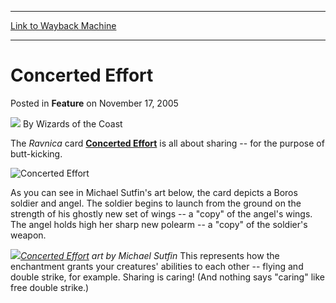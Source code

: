 
---
[Link to Wayback Machine](https://web.archive.org/web/20220126203802/https://magic.wizards.com/en/articles/archive/feature/concerted-effort-2005-11-17)

[_metadata_:author]:- "Wizards of the Coast"
[_metadata_:description]:- "The Ravnica card Concerted Effort is all about sharing -- for the purpose of butt-kicking. As you can see in Michael Sutfin's art below, the card depicts a Boros soldier and angel. The soldier begins to launch from the ground on the strength of his ghostly new set of wings -- a `copy` of the angel's wings. The angel holds high her sharp new polearm -- a `copy` of the soldier's"
[_metadata_:generator]:- "Drupal 7 (http://drupal.org)"
[_metadata_:publish_date]:- "2005-11-17"
[_metadata_:title]:- "Concerted Effort"
[_metadata_:wayback_capture_timestamp]:- "2022-01-26 20:38:02+00:00"
[_metadata_:wayback_raw_url]:- "https://web.archive.org/web/20220126203802id_/https://magic.wizards.com/en/articles/archive/feature/concerted-effort-2005-11-17"
[_metadata_:wayback_url]:- "https://magic.wizards.com/en/articles/archive/feature/concerted-effort-2005-11-17"
---


Concerted Effort
================



 Posted in **Feature**
 on November 17, 2005 






![](https://media.magic.wizards.com/styles/auth_small/public/images/person/wizards_author.jpg)
By Wizards of the Coast












The *Ravnica* card **[Concerted Effort](https://gatherer.wizards.com/Pages/Card/Details.aspx?name=Concerted+Effort)** is all about sharing -- for the purpose of butt-kicking.



![Concerted Effort](http://gatherer.wizards.com/Handlers/Image.ashx?type=card&name=Concerted+Effort)

As you can see in Michael Sutfin's art below, the card depicts a Boros soldier and angel. The soldier begins to launch from the ground on the strength of his ghostly new set of wings -- a "copy" of the angel's wings. The angel holds high her sharp new polearm -- a "copy" of the soldier's weapon.


![](https://web.archive.org/web/20120908004405id_/http://www.wizards.com/global/images/mtgcom_arcana_951_pic1_en.jpg)*[Concerted Effort](https://gatherer.wizards.com/Pages/Card/Details.aspx?name=Concerted+Effort) art by Michael Sutfin* 
This represents how the enchantment grants your creatures' abilities to each other -- flying and double strike, for example. Sharing is caring! (And nothing says "caring" like free double strike.)








